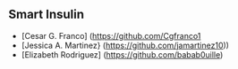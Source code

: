 ## Smart Insulin

* [Cesar G. Franco] (https://github.com/Cgfranco1
* [Jessica A. Martinez} (https://github.com/jamartinez10))
* [Elizabeth Rodriguez] (https://github.com/babab0uille)
